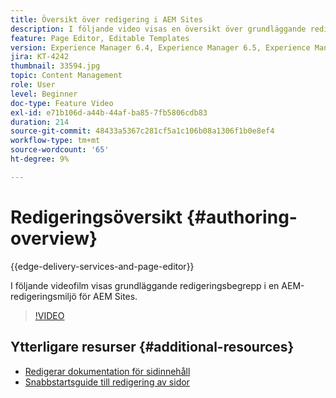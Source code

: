 ```yaml
---
title: Översikt över redigering i AEM Sites
description: I följande video visas en översikt över grundläggande redigeringsbegrepp i en AEM-redigeringsmiljö. Den använder platskonsolen som grund.
feature: Page Editor, Editable Templates
version: Experience Manager 6.4, Experience Manager 6.5, Experience Manager as a Cloud Service
jira: KT-4242
thumbnail: 33594.jpg
topic: Content Management
role: User
level: Beginner
doc-type: Feature Video
exl-id: e71b106d-a44b-44af-ba85-7fb5806cdb83
duration: 214
source-git-commit: 48433a5367c281cf5a1c106b08a1306f1b0e8ef4
workflow-type: tm+mt
source-wordcount: '65'
ht-degree: 9%

---
```


# Redigeringsöversikt {#authoring-overview}

{{edge-delivery-services-and-page-editor}}

I följande videofilm visas grundläggande redigeringsbegrepp i en AEM-redigeringsmiljö för AEM Sites.

>[!VIDEO](https://video.tv.adobe.com/v/33594?quality=12&learn=on)

## Ytterligare resurser {#additional-resources}

* [Redigerar dokumentation för sidinnehåll](https://experienceleague.adobe.com/docs/experience-manager-cloud-service/sites/authoring/fundamentals/editing-content.html)
* [Snabbstartsguide till redigering av sidor](https://experienceleague.adobe.com/docs/experience-manager-cloud-service/sites/authoring/getting-started/quick-start.html)
